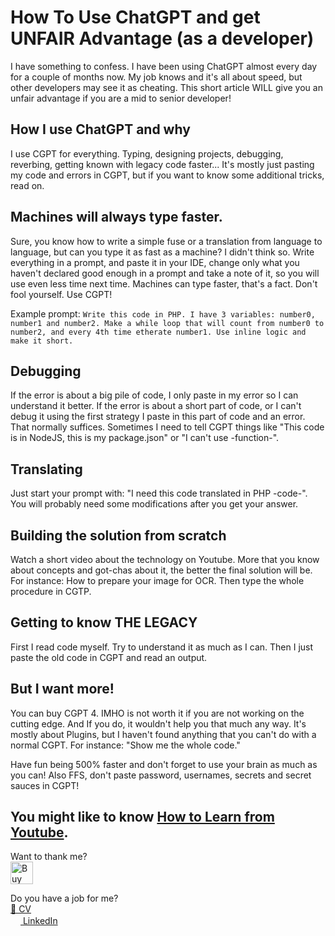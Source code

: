 # How To Use ChatGPT and get UNFAIR Advantage (as a developer)

I have something to confess. I have been using ChatGPT almost every day for a couple of months now. My job knows and it's all about speed, but other developers may see it as cheating.
This short article WILL give you an unfair advantage if you are a mid to senior developer!

## How I use ChatGPT and why
I use CGPT for everything. Typing, designing projects, debugging, reverbing, getting known with legacy code faster...
It's mostly just pasting my code and errors in CGPT, but if you want to know some additional tricks, read on.

## Machines will always type faster.
Sure, you know how to write a simple fuse or a translation from language to language, but can you type it as fast as a machine? I didn't think so.
Write everything in a prompt, and paste it in your IDE, change only what you haven't declared good enough in a prompt and take a note of it, so you will use even less time next time.
Machines can type faster, that's a fact. Don't fool yourself. Use CGPT!

Example prompt:
```Write this code in PHP. I have 3 variables: number0, number1 and number2. Make a while loop that will count from number0 to number2, and every 4th time etherate number1. Use inline logic and make it short.```

## Debugging
If the error is about a big pile of code, I only paste in my error so I can understand it better. If the error is about a short part of code, or I can't debug it using the first strategy I paste in this part of code and an error. That normally suffices. Sometimes I need to tell CGPT things like "This code is in NodeJS, this is my package.json" or "I can't use -function-".

## Translating
Just start your prompt with: "I need this code translated in PHP -code-". You will probably need some modifications after you get your answer.

## Building the solution from scratch
Watch a short video about the technology on Youtube. More that you know about concepts and got-chas about it, the better the final solution will be. For instance: How to prepare your image for OCR.
Then type the whole procedure in CGTP.

## Getting to know THE LEGACY
First I read code myself. Try to understand it as much as I can. Then I just paste the old code in CGPT and read an output.

## But I want more!
You can buy CGPT 4. IMHO is not worth it if you are not working on the cutting edge. And If you do, it wouldn't help you that much any way. It's mostly about Plugins, but I haven't found anything that you can't do with a normal CGPT. For instance: "Show me the whole code."

Have fun being 500% faster and don't forget to use your brain as much as you can! 
Also FFS, don't paste password, usernames, secrets and secret sauces in CGPT!

You might like to know [How to Learn from Youtube](https://github.com/miharajster/How-to-Learn-from-Youtube).
---
Want to thank me? <br/>
<a href='https://ko-fi.com/Y8Y0OL1AM' target='_blank'><img height='36' style='border:0px;height:36px;' src='https://storage.ko-fi.com/cdn/kofi2.png?v=3' border='0' alt='Buy Me a Coffee at ko-fi.com' /></a>

Do you have a job for me?<br/>
[📄 CV](https://github.com/miharajster/cv)<br/>
[<img height="16" src="https://static.licdn.com/sc/h/akt4ae504epesldzj74dzred8"/> LinkedIn](https://www.linkedin.com/in/miharajster/)
